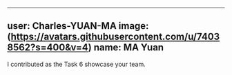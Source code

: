 
---
user: Charles-YUAN-MA
image: (https://avatars.githubusercontent.com/u/74038562?s=400&v=4)
name: MA Yuan 
---
I contributed as the Task 6 showcase your team. 

